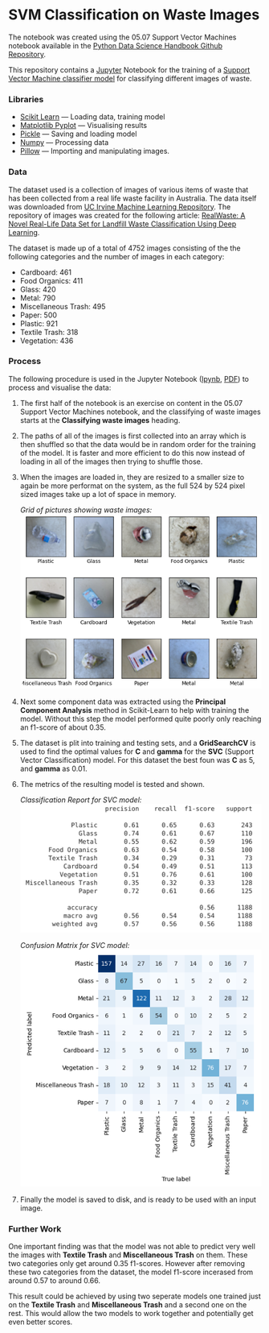 # SVM Classification on Waste Images

The notebook was created using the 05.07 Support Vector Machines notebook available in the [Python Data Science Handbook Github Repository](https://github.com/jakevdp/PythonDataScienceHandbook).

This repository contains a [Jupyter](https://jupyter.org/) Notebook for the training of a [Support Vector Machine classifier model](https://scikit-learn.org/stable/modules/svm.html) for classifying different images of waste.

### Libraries

- [Scikit Learn](https://scikit-learn.org/stable/) — Loading data, training model
- [Matplotlib Pyplot](https://matplotlib.org/stable/) — Visualising results
- [Pickle](https://docs.python.org/3/library/pickle.html) — Saving and loading model
- [Numpy](https://numpy.org/) — Processing data
- [Pillow](https://pillow.readthedocs.io/en/stable/) — Importing and manipulating images.

### Data

The dataset used is a collection of images of various items of waste that has been collected from a real life waste facility in Australia. The data itself was downloaded from [UC Irvine Machine Learning Repository](https://archive.ics.uci.edu/dataset/908/realwaste). The repository of images was created for the following article: [RealWaste: A Novel Real-Life Data Set for Landfill Waste Classification Using Deep Learning](https://www.mdpi.com/2078-2489/14/12/633).

The dataset is made up of a total of 4752 images consisting of the the following categories and the number of images in each category:

- Cardboard: 461
- Food Organics: 411
- Glass: 420
- Metal: 790
- Miscellaneous Trash: 495
- Paper: 500
- Plastic: 921
- Textile Trash: 318
- Vegetation: 436

### Process

The following procedure is used in the Jupyter Notebook ([Ipynb](Notebooks/SVM_Classification.ipynb), [PDF](Notebooks/SVM_Classification.pdf)) to process and visualise the data:

1. The first half of the notebook is an exercise on content in the 05.07 Support Vector Machines notebook, and the classifying of waste images starts at the **Classifying waste images** heading.
2. The paths of all of the images is first collected into an array which is then shuffled so that the data would be in random order for the training of the model. It is faster and more efficient to do this now instead of loading in all of the images then trying to shuffle those.
3. When the images are loaded in, they are resized to a smaller size to again be more performat on the system, as the full 524 by 524 pixel sized images take up a lot of space in memory.

   _Grid of pictures showing waste images:_  
   ![Waste Grid](Images/waste_grid.png)

4. Next some component data was extracted using the **Principal Component Analysis** method in Scikit-Learn to help with training the model. Without this step the model performed quite poorly only reaching an f1-score of about 0.35.

5. The dataset is plit into training and testing sets, and a **GridSearchCV** is used to find the optimal values for **C** and **gamma** for the **SVC** (Support Vector Classification) model. For this dataset the best foun was **C** as 5, and **gamma** as 0.01.

6. The metrics of the resulting model is tested and shown.

   _Classification Report for SVC model:_  
   ![Classification Report](Images/classification_report_svc.png)

   _Confusion Matrix for SVC model:_  
   ![Confusion Matrix](Images/confusion_matrix_svc.png)

7. Finally the model is saved to disk, and is ready to be used with an input image.

### Further Work

One important finding was that the model was not able to predict very well the images with **Textile Trash** and **Miscellaneous Trash** on them. These two categories only get around 0.35 f1-scores. However after removing these two categories from the dataset, the model f1-score incerased from around 0.57 to around 0.66.

This result could be achieved by using two seperate models one trained just on the **Textile Trash** and **Miscellaneous Trash** and a second one on the rest. This would allow the two models to work together and potentially get even better scores.

